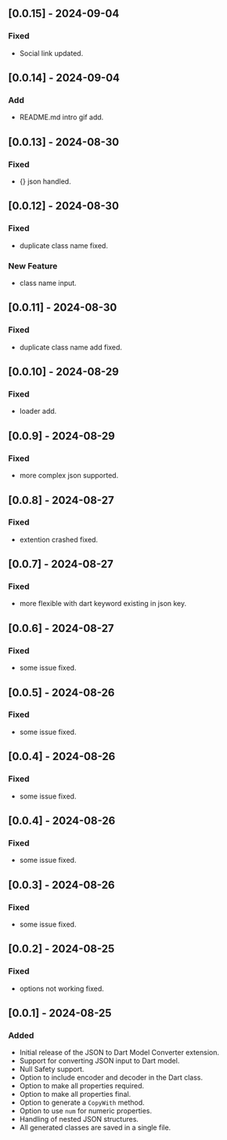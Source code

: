 ## [0.0.15] - 2024-09-04

### Fixed
- Social link updated.

## [0.0.14] - 2024-09-04

### Add
- README.md intro gif add.

## [0.0.13] - 2024-08-30

### Fixed
- {} json handled.

## [0.0.12] - 2024-08-30

### Fixed
- duplicate class name fixed.

### New Feature
- class name input.

## [0.0.11] - 2024-08-30

### Fixed
- duplicate class name add fixed.

## [0.0.10] - 2024-08-29

### Fixed
- loader add.

## [0.0.9] - 2024-08-29

### Fixed
- more complex json supported.

## [0.0.8] - 2024-08-27

### Fixed
- extention crashed fixed.

## [0.0.7] - 2024-08-27

### Fixed
- more flexible with dart keyword existing in json key.

## [0.0.6] - 2024-08-27

### Fixed
- some issue fixed.

## [0.0.5] - 2024-08-26

### Fixed
- some issue fixed.

## [0.0.4] - 2024-08-26

### Fixed
- some issue fixed.

## [0.0.4] - 2024-08-26

### Fixed
- some issue fixed.

## [0.0.3] - 2024-08-26

### Fixed
- some issue fixed.

## [0.0.2] - 2024-08-25

### Fixed
- options not working fixed.

## [0.0.1] - 2024-08-25

### Added
- Initial release of the JSON to Dart Model Converter extension.
- Support for converting JSON input to Dart model.
- Null Safety support.
- Option to include encoder and decoder in the Dart class.
- Option to make all properties required.
- Option to make all properties final.
- Option to generate a `CopyWith` method.
- Option to use `num` for numeric properties.
- Handling of nested JSON structures.
- All generated classes are saved in a single file.

